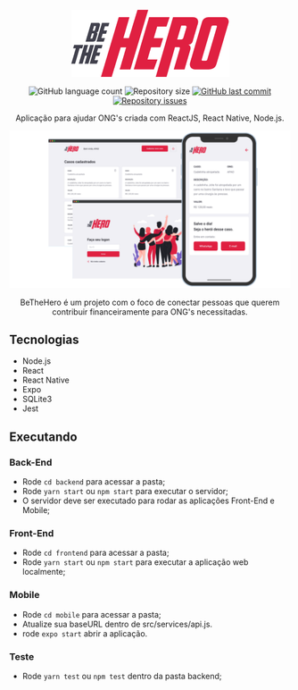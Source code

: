 <p align="center">
  <img src="mobile/src/assets/logo@3x.png" />
</p>

<p align="center">
  <img alt="GitHub language count" src="https://img.shields.io/github/languages/count/joaosoarees/be-the-hero">

  <img alt="Repository size" src="https://img.shields.io/github/repo-size/joaosoarees/be-the-hero">
  
  <a href="https://github.com/joaosoarees/be-the-hero/commits/master">
    <img alt="GitHub last commit" src="https://img.shields.io/github/last-commit/joaosoarees/be-the-hero">
  </a>

  <a href="https://github.com/fariasmateuss/BeTheHero/issues">
    <img alt="Repository issues" src="https://img.shields.io/github/issues/fariasmateuss/BeTheHero">
  </a>

  
</p>
 
<p align="center">
  Aplicação para ajudar ONG's criada com ReactJS, React Native, Node.js.
</p>

<img src=".github/bethehero.png" />

<p align="center">
  BeTheHero é um projeto com o foco de conectar pessoas que querem contribuir
  financeiramente para ONG's necessitadas.
</p>

## Tecnologias

- Node.js
- React
- React Native
- Expo
- SQLite3
- Jest

## Executando

### Back-End
- Rode `cd backend` para acessar a pasta;
- Rode `yarn start` ou `npm start` para executar o servidor;
- O servidor deve ser executado para rodar as aplicações Front-End e Mobile;

### Front-End 
- Rode `cd frontend` para acessar a pasta;
- Rode `yarn start` ou `npm start` para executar a aplicação web localmente;

### Mobile 
- Rode `cd mobile` para acessar a pasta;
- Atualize sua baseURL dentro de src/services/api.js.
- rode `expo start` abrir a aplicação.

### Teste
- Rode `yarn test` ou `npm test` dentro da pasta backend;
  
